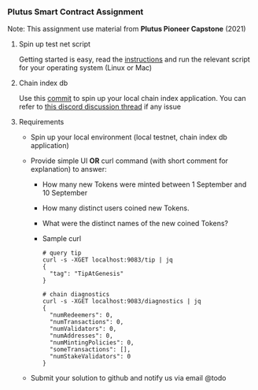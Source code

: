 ### Plutus Smart Contract Assignment
Note: This assignment use material from **Plutus Pioneer Capstone** (2021)

1. Spin up test net script

    Getting started is easy, read the [instructions](https://github.com/input-output-hk/testnet-summit-scripts) and run the relevant script for your operating system (Linux or Mac)

2. Chain index db

    Use this [commit](https://github.com/input-output-hk/plutus/tree/f7466c86fe3afc593746e44257adbf7785f7cedb/plutus-chain-index) to spin up your local chain index application. You can refer to [this discord discussion thread](https://discord.com/channels/826816523368005654/890833251248246785/892043577885065246) if any issue

3. Requirements

    - Spin up your local environment (local testnet, chain index db application)
    - Provide simple UI **OR** curl command (with short comment for explanation) to answer:
        
        - How many new Tokens were minted between 1 September and 10 September
        - How many distinct users coined new Tokens.
        - What were the distinct names of the new coined Tokens?
        - Sample curl
                    
            ```
            # query tip
            curl -s -XGET localhost:9083/tip | jq
            {
              "tag": "TipAtGenesis"
            }

            # chain diagnostics
            curl -s -XGET localhost:9083/diagnostics | jq
            {
              "numRedeemers": 0,
              "numTransactions": 0,
              "numValidators": 0,
              "numAddresses": 0,
              "numMintingPolicies": 0,
              "someTransactions": [],
              "numStakeValidators": 0
            }
            ```

    - Submit your solution to github and notify us via email @todo

